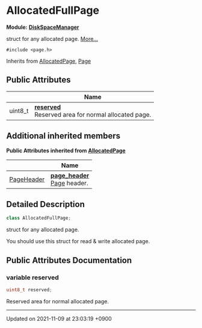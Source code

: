 

# AllocatedFullPage

**Module:** **[DiskSpaceManager](/Modules/DiskSpaceManager)**



struct for any allocated page.  [More...](#detailed-description)


`#include <page.h>`

Inherits from [AllocatedPage](/Classes/AllocatedPage), [Page](/Classes/Page)

## Public Attributes

|                | Name           |
| -------------- | -------------- |
| uint8_t | **[reserved](/Classes/AllocatedFullPage#variable-reserved)** <br>Reserved area for normal allocated page.  |

## Additional inherited members

**Public Attributes inherited from [AllocatedPage](/Classes/AllocatedPage)**

|                | Name           |
| -------------- | -------------- |
| <a href="/Classes/PageHeader">PageHeader</a> | **[page_header](/Classes/AllocatedPage#variable-page_header)** <br><a href="/Classes/Page">Page</a> header.  |


## Detailed Description

```cpp
class AllocatedFullPage;
```

struct for any allocated page. 

You should use this struct for read & write allocated page. 

## Public Attributes Documentation

### variable reserved

```cpp
uint8_t reserved;
```

Reserved area for normal allocated page. 

-------------------------------

Updated on 2021-11-09 at 23:03:19 +0900